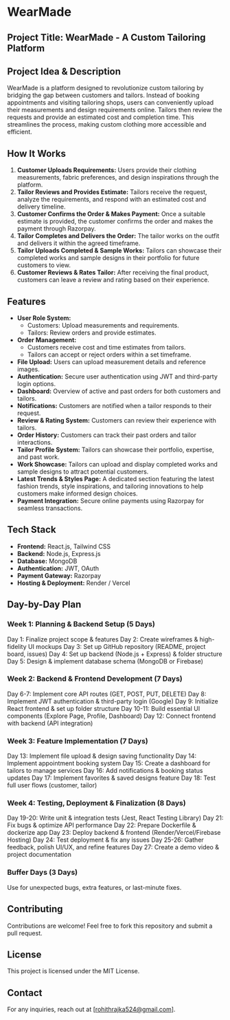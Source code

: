 # WearMade

## Project Title: WearMade - A Custom Tailoring Platform  

## Project Idea & Description  
WearMade is a platform designed to revolutionize custom tailoring by bridging the gap between customers and tailors. Instead of booking appointments and visiting tailoring shops, users can conveniently upload their measurements and design requirements online. Tailors then review the requests and provide an estimated cost and completion time. This streamlines the process, making custom clothing more accessible and efficient. 

## How It Works  

1. **Customer Uploads Requirements:** Users provide their clothing measurements, fabric preferences, and design inspirations through the platform.  
2. **Tailor Reviews and Provides Estimate:** Tailors receive the request, analyze the requirements, and respond with an estimated cost and delivery timeline.  
3. **Customer Confirms the Order & Makes Payment:** Once a suitable estimate is provided, the customer confirms the order and makes the payment through Razorpay.  
4. **Tailor Completes and Delivers the Order:** The tailor works on the outfit and delivers it within the agreed timeframe.  
5. **Tailor Uploads Completed & Sample Works:** Tailors can showcase their completed works and sample designs in their portfolio for future customers to view.  
6. **Customer Reviews & Rates Tailor:** After receiving the final product, customers can leave a review and rating based on their experience.  

## Features  

- **User Role System:**  
  - Customers: Upload measurements and requirements.  
  - Tailors: Review orders and provide estimates.  
- **Order Management:**  
  - Customers receive cost and time estimates from tailors.  
  - Tailors can accept or reject orders within a set timeframe.  
- **File Upload:** Users can upload measurement details and reference images.  
- **Authentication:** Secure user authentication using JWT and third-party login options.  
- **Dashboard:** Overview of active and past orders for both customers and tailors.  
- **Notifications:** Customers are notified when a tailor responds to their request.  
- **Review & Rating System:** Customers can review their experience with tailors.  
- **Order History:** Customers can track their past orders and tailor interactions.  
- **Tailor Profile System:** Tailors can showcase their portfolio, expertise, and past work.  
- **Work Showcase:** Tailors can upload and display completed works and sample designs to attract potential customers.  
- **Latest Trends & Styles Page:** A dedicated section featuring the latest fashion trends, style inspirations, and tailoring innovations to help customers make informed design choices.  
- **Payment Integration:** Secure online payments using Razorpay for seamless transactions.  


## Tech Stack  

- **Frontend:** React.js, Tailwind CSS  
- **Backend:** Node.js, Express.js  
- **Database:** MongoDB  
- **Authentication:** JWT, OAuth  
- **Payment Gateway:** Razorpay  
- **Hosting & Deployment:** Render / Vercel  


## Day-by-Day Plan  

### Week 1: Planning & Backend Setup (5 Days)

Day 1: Finalize project scope & features
Day 2: Create wireframes & high-fidelity UI mockups
Day 3: Set up GitHub repository (README, project board, issues)
Day 4: Set up backend (Node.js + Express) & folder structure
Day 5: Design & implement database schema (MongoDB or Firebase)


### Week 2: Backend &  Frontend Development (7 Days)
Day 6-7: Implement core API routes (GET, POST, PUT, DELETE)
Day 8: Implement JWT authentication & third-party login (Google)
Day 9: Initialize React frontend & set up folder structure
Day 10-11: Build essential UI components (Explore Page, Profile, Dashboard)
Day 12: Connect frontend with backend (API integration)


### Week 3: Feature Implementation (7 Days)
Day 13: Implement file upload & design saving functionality
Day 14: Implement appointment booking system
Day 15: Create a dashboard for tailors to manage services
Day 16: Add notifications & booking status updates
Day 17: Implement favorites & saved designs feature
Day 18: Test full user flows (customer, tailor)


### Week 4: Testing, Deployment & Finalization (8 Days)
Day 19-20: Write unit & integration tests (Jest, React Testing Library)
Day 21: Fix bugs & optimize API performance
Day 22: Prepare Dockerfile & dockerize app
Day 23: Deploy backend & frontend (Render/Vercel/Firebase Hosting)
Day 24: Test deployment & fix any issues
Day 25-26: Gather feedback, polish UI/UX, and refine features
Day 27: Create a demo video & project documentation


### Buffer Days (3 Days)
Use for unexpected bugs, extra features, or last-minute fixes.



## Contributing  

Contributions are welcome! Feel free to fork this repository and submit a pull request.  

## License  

This project is licensed under the MIT License.  

## Contact  
For any inquiries, reach out at [rohithrajka524@gmail.com].

